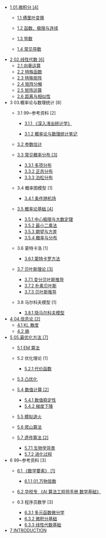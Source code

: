   - [1 01.微积分 [4]](/01.微积分/README.md)
    - [1.1 傅里叶变换](/01.微积分/傅里叶变换/README.md)
      
    - [1.2 函数、极限与连续](/01.微积分/函数、极限与连续.md)
    - [1.3 导数](/01.微积分/导数.md)
    - [1.4 常见导数](/01.微积分/常见导数.md)
  - [2 02.线性代数 [6]](/02.线性代数/README.md)
    - [2.1 向量运算](/02.线性代数/向量运算.md)
    - [2.2 特殊函数](/02.线性代数/特殊函数.md)
    - [2.3 特殊矩阵](/02.线性代数/特殊矩阵.md)
    - [2.4 矩阵分解](/02.线性代数/矩阵分解.md)
    - [2.5 矩阵运算](/02.线性代数/矩阵运算.md)
    - [2.6 距离与相似性](/02.线性代数/距离与相似性.md)
  - 3 03.概率论与数理统计 [8]
    - 3.1 99~参考资料 [2]
      - [3.1.1 《深入浅出统计学》](/03.概率论与数理统计/99~参考资料/2011-《深入浅出统计学》/README.md)
        
      - [3.1.2 概率论与数理统计笔记](/03.概率论与数理统计/99~参考资料/概率论与数理统计笔记.md)
    - [3.2 参数估计](/03.概率论与数理统计/参数估计/README.md)
      
    - [3.3 常见概率分布 [3]](/03.概率论与数理统计/常见概率分布/README.md)
      - [3.3.1 多项分布](/03.概率论与数理统计/常见概率分布/多项分布.md)
      - [3.3.2 正态分布](/03.概率论与数理统计/常见概率分布/正态分布.md)
      - [3.3.3 泊松分布](/03.概率论与数理统计/常见概率分布/泊松分布.md)
    - 3.4 概率图模型 [1]
      - [3.4.1 条件随机场](/03.概率论与数理统计/概率图模型/条件随机场.md)
    - [3.5 概率论基础 [4]](/03.概率论与数理统计/概率论基础/README.md)
      - [3.5.1 中心极限与大数定理](/03.概率论与数理统计/概率论基础/中心极限与大数定理.md)
      - [3.5.2 最小二乘法](/03.概率论与数理统计/概率论基础/最小二乘法.md)
      - [3.5.3 期望与方差](/03.概率论与数理统计/概率论基础/期望与方差.md)
      - [3.5.4 概率与分布](/03.概率论与数理统计/概率论基础/概率与分布.md)
    - 3.6 蒙特卡洛 [1]
      - [3.6.1 蒙特卡罗方法](/03.概率论与数理统计/蒙特卡洛/蒙特卡罗方法.md)
    - [3.7 贝叶斯理论 [3]](/03.概率论与数理统计/贝叶斯理论/README.md)
      - [3.7.1 变分贝叶斯推导](/03.概率论与数理统计/贝叶斯理论/变分贝叶斯推导.md)
      - [3.7.2 朴素贝叶斯](/03.概率论与数理统计/贝叶斯理论/朴素贝叶斯.md)
      - [3.7.3 贝叶斯推导](/03.概率论与数理统计/贝叶斯理论/贝叶斯推导.md)
    - 3.8 马尔科夫模型 [1]
      - [3.8.1 隐马尔科夫模型](/03.概率论与数理统计/马尔科夫模型/隐马尔科夫模型.md)
  - [4 04.信息论 [2]](/04.信息论/README.md)
    - [4.1 KL 散度](/04.信息论/KL%20散度.md)
    - [4.2 熵](/04.信息论/熵.md)
  - [5 05.最优化方法 [7]](/05.最优化方法/README.md)
    - [5.1 EM 算法](/05.最优化方法/EM%20算法/README.md)
      
    - 5.2 优化理论 [1]
      - [5.2.1 代价函数](/05.最优化方法/优化理论/代价函数.md)
    - [5.3 凸优化](/05.最优化方法/凸优化/README.md)
      
    - [5.4 数值计算 [2]](/05.最优化方法/数值计算/README.md)
      - [5.4.1 数值稳定性](/05.最优化方法/数值计算/数值稳定性.md)
      - [5.4.2 梯度下降](/05.最优化方法/数值计算/梯度下降.md)
    - [5.5 模拟退火](/05.最优化方法/模拟退火/README.md)
      
    - [5.6 爬山算法](/05.最优化方法/爬山算法/README.md)
      
    - [5.7 遗传算法 [2]](/05.最优化方法/遗传算法/README.md)
      - [5.7.1 生物学背景](/05.最优化方法/遗传算法/生物学背景.md)
      - [5.7.2 进化过程](/05.最优化方法/遗传算法/进化过程.md)
  - 6 99~参考资料 [3]
    - [6.1 《数学要素》 [1]](/99~参考资料/2022-《数学要素》/README.md)
      - [6.1.1 01.万物皆数](/99~参考资料/2022-《数学要素》/01.万物皆数.md)
    - [6.2 华校专 《AI 算法工程师手册 数学基础》](/99~参考资料/华校专-《AI%20算法工程师手册-数学基础》/README.md)
      
    - 6.3 程序员数学 [3]
      - [6.3.1 多元函数微分学](/99~参考资料/程序员数学/多元函数微分学.md)
      - [6.3.2 微积分基础](/99~参考资料/程序员数学/微积分基础.md)
      - [6.3.3 线性代数基础](/99~参考资料/程序员数学/线性代数基础.md)
  - [7 INTRODUCTION](/INTRODUCTION.md)